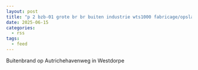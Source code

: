 ```yaml
---
layout: post
title: "p 2 bzb-01 grote br br buiten industrie wts1000 fabricage/opslaggeb. combinatie slib innovatie bv autrichehavenweg westdorpe 198604 196604"
date: 2025-06-15
categories: 
  - rss
tags: 
  - feed
---
```


Buitenbrand op Autrichehavenweg in Westdorpe
